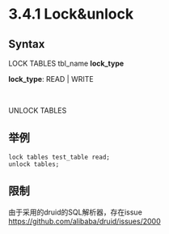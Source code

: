 #  3.4.1 Lock&unlock
##  Syntax
LOCK TABLES   tbl_name  <b>lock_type</b>

<b>lock_type</b>:  READ |  WRITE

<br/>

UNLOCK TABLES
## 举例
```
lock tables test_table read;
unlock tables;

```
## 限制
由于采用的druid的SQL解析器，存在issue https://github.com/alibaba/druid/issues/2000